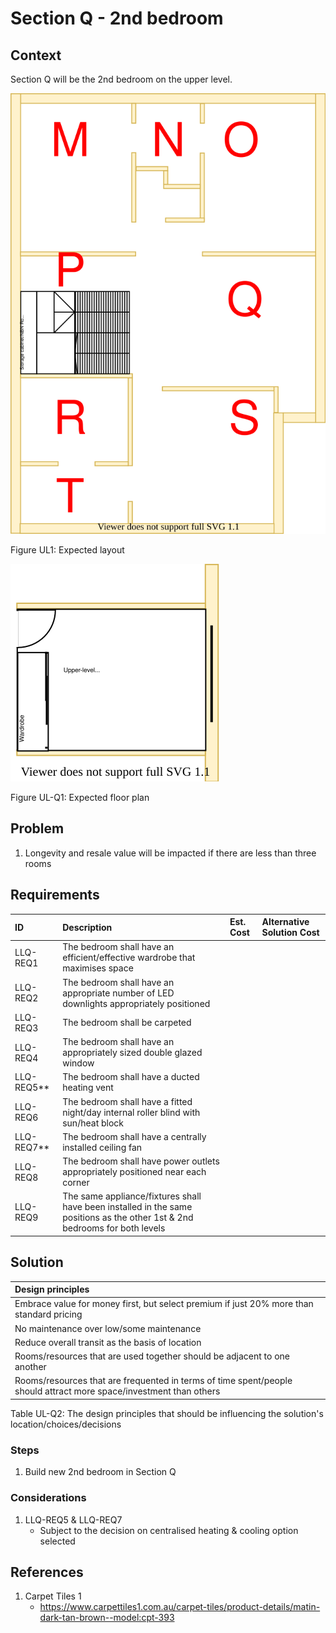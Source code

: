 # Section Q - 2nd bedroom

## Context

Section Q will be the 2nd bedroom on the upper level.

![TO-BE upper-level diagram](Upper-Level-TO-BE-sections.svg)

Figure UL1: Expected layout

![TO-BE upper-level Section Q diagram](Upper-Level-TO-BE-section-Q.svg)

Figure UL-Q1: Expected floor plan


## Problem

1. Longevity and resale value will be impacted if there are less than three rooms


## Requirements

|ID|Description|Est. Cost|Alternative Solution Cost|
|:---|:---|:---|:---|
|LLQ-REQ1|The bedroom shall have an efficient/effective wardrobe that maximises space|||
|LLQ-REQ2|The bedroom shall have an appropriate number of LED downlights appropriately positioned|||
|LLQ-REQ3|The bedroom shall be carpeted|||
|LLQ-REQ4|The bedroom shall have an appropriately sized double glazed window|||
|LLQ-REQ5**|The bedroom shall have a ducted heating vent|||
|LLQ-REQ6|The bedroom shall have a fitted night/day internal roller blind with sun/heat block|||
|LLQ-REQ7**|The bedroom shall have a centrally installed ceiling fan|||
|LLQ-REQ8|The bedroom shall have power outlets appropriately positioned near each corner|||
|LLQ-REQ9|The same appliance/fixtures shall have been installed in the same positions as the other 1st & 2nd bedrooms for both levels|||


## Solution

|Design principles|
|:---|
|Embrace value for money first, but select premium if just 20% more than standard pricing|
|No maintenance over low/some maintenance|
|Reduce overall transit as the basis of location|
|Rooms/resources that are used together should be adjacent to one another|
|Rooms/resources that are frequented in terms of time spent/people should attract more space/investment than others|

Table UL-Q2: The design principles that should be influencing the solution's location/choices/decisions

### Steps

1. Build new 2nd bedroom in Section Q 

### Considerations

1. LLQ-REQ5 & LLQ-REQ7
    - Subject to the decision on centralised heating & cooling option selected


## References

1. Carpet Tiles 1
    - https://www.carpettiles1.com.au/carpet-tiles/product-details/matin-dark-tan-brown--model:cpt-393